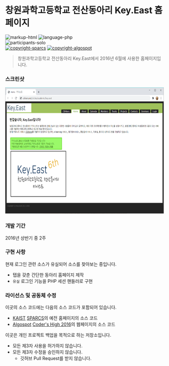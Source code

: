 # 창원과학고등학교 전산동아리 Key.East 홈페이지

![markup-html][markup-html]
![language-php][language-php]
<br>
![participants-solo][participants-solo]
<br>
[![copyright-sparcs][sparcs-image]][sparcs-url]
[![copyright-algospot][algospot-image]][algospot-url]

> 창원과학고등학교 전산동아리 Key.East에서 2016년 6월에 사용한 홈페이지입니다.

### 스크린샷

<img src="static/screenshot.png" height="400px">

### 개발 기간

2016년 상반기 중 2주

### 구현 사항

현재 로그인 관련 소스가 유실되어 소스를 찾아보는 중입니다.

  * 탭을 갖춘 간단한 동아리 홈페이지 제작
  * `유실` 로그인 기능을 PHP 세션 핸들러로 구현

### 라이선스 및 공동체 수정

이곳의 소스 코드에는 다음의 소스 코드가 포함되어 있습니다.

  * [KAIST][kaist-url] [SPARCS][sparcs-url]의 예전 홈페이지의 소스 코드
  * [Algospot][algospot-url] [Coder's High 2016][coders-high-url]의 웹페이지의 소스 코드

이곳은 개인 프로젝트 백업을 목적으로 하는 저장소입니다.

  * 모든 제3자 사용을 허가하지 않습니다.
  * 모든 제3자 수정을 승인하지 않습니다.
    * 깃허브 Pull Request를 받지 않습니다.

<!-- Image definitions -->
[sparcs-image]: https://img.shields.io/badge/Copyright-SPARCS-eba02a
[algospot-image]: https://img.shields.io/badge/Copyright-Algospot-ff0000
[markup-html]: https://img.shields.io/badge/Markup-HTML-orange
[language-php]: https://img.shields.io/badge/Language-PHP-orange
[participants-solo]: https://img.shields.io/badge/Participants-Solo%20Project-7aa3cc
[kaist-url]: http://kaist.ac.kr
[sparcs-url]: https://sparcs.org
[algospot-url]: https://algospot.com
[coders-high-url]: https://algospot.com/forum/read/3698
